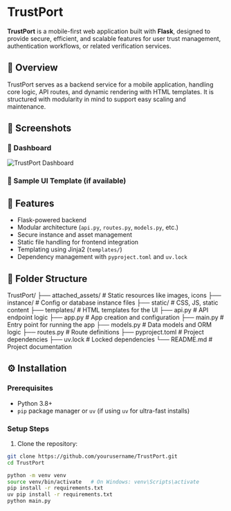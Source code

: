 # TrustPort

**TrustPort** is a mobile-first web application built with **Flask**, designed to provide secure, efficient, and scalable features for user trust management, authentication workflows, or related verification services.

## 📱 Overview

TrustPort serves as a backend service for a mobile application, handling core logic, API routes, and dynamic rendering with HTML templates. It is structured with modularity in mind to support easy scaling and maintenance.
## 📸 Screenshots

### 🔹 Dashboard
![TrustPort Dashboard]()

### 🔹 Sample UI Template (if available)

## 🚀 Features

- Flask-powered backend
- Modular architecture (`api.py`, `routes.py`, `models.py`, etc.)
- Secure instance and asset management
- Static file handling for frontend integration
- Templating using Jinja2 (`templates/`)
- Dependency management with `pyproject.toml` and `uv.lock`

## 🧩 Folder Structure

TrustPort/ ├── attached_assets/ # Static resources like images, icons ├── instance/ # Config or database instance files ├── static/ # CSS, JS, static content ├── templates/ # HTML templates for the UI ├── api.py # API endpoint logic ├── app.py # App creation and configuration ├── main.py # Entry point for running the app ├── models.py # Data models and ORM logic ├── routes.py # Route definitions ├── pyproject.toml # Project dependencies ├── uv.lock # Locked dependencies └── README.md # Project documentation


## ⚙️ Installation

### Prerequisites

- Python 3.8+
- `pip` package manager or `uv` (if using `uv` for ultra-fast installs)

### Setup Steps

1. Clone the repository:

```bash
git clone https://github.com/yourusername/TrustPort.git
cd TrustPort

python -m venv venv
source venv/bin/activate   # On Windows: venv\Scripts\activate
pip install -r requirements.txt
uv pip install -r requirements.txt
python main.py



